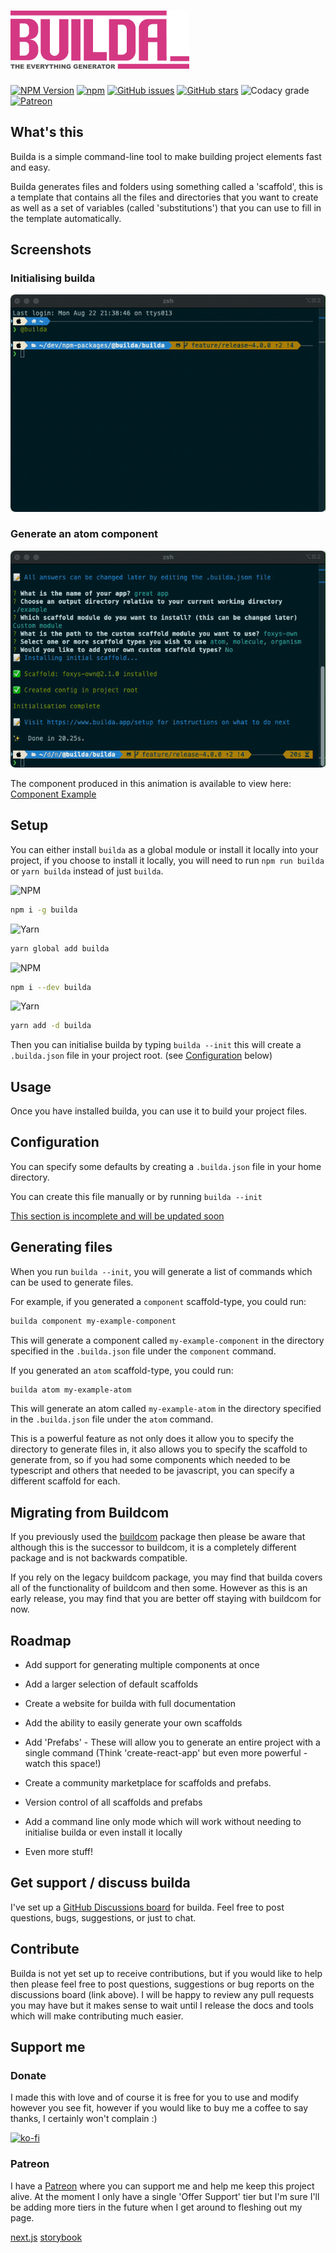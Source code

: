 # ![Builda Logo](https://raw.githubusercontent.com/spacenectar/builda/master/builda-logo.png)

[![NPM Version](https://img.shields.io/npm/v/builda?style=for-the-badge&logo=npm)](https://www.npmjs.com/package/builda)
[![npm](https://img.shields.io/npm/dt/builda?style=for-the-badge&logo=npm)](https://www.npmjs.com/package/builda)
[![GitHub issues](https://img.shields.io/github/issues/st-elmos-fire/builda?style=for-the-badge&logo=github)](https://github.com/st-elmos-fire/builda)
[![GitHub stars](https://img.shields.io/github/stars/st-elmos-fire/builda?style=for-the-badge&logo=github)](https://github.com/st-elmos-fire/builda)
![Codacy grade](https://img.shields.io/codacy/grade/2d431f518682497fb27036f95ec38599?style=for-the-badge)
[![Patreon](https://img.shields.io/badge/Patreon-Support-brightgreen?style=for-the-badge&logo=patreon)](https://www.patreon.com/builda?style=for-the-badge)

## What's this

Builda is a simple command-line tool to make building project elements fast and easy.

Builda generates files and folders using something called a 'scaffold', this is a
template that contains all the files and directories that you want to create as well
as a set of variables (called 'substitutions') that you can use to fill in the
template automatically.

## Screenshots

### Initialising builda

![Initialisation](https://raw.githubusercontent.com/spacenectar/builda/master/builda/example/init.gif)

### Generate an atom component

![Generating an atom component](https://raw.githubusercontent.com/spacenectar/builda/master/builda/example/generate-atom.gif)

The component produced in this animation is available to view here: [Component Example](https://github.com/spacenectar/builda/tree/master/example/test-component)

## Setup

You can either install `builda` as a global module or install it locally into your
project, if you choose to install it locally, you will need to run `npm run builda`
or `yarn builda` instead of just `builda`.

![NPM](https://img.shields.io/badge/npm-install_globally-red?style=for-the-badge&logo=npm)

```bash
npm i -g builda
```

![Yarn](https://img.shields.io/badge/yarn-install_globally-yellow?style=for-the-badge&logo=yarn)

```bash
yarn global add builda
```

![NPM](https://img.shields.io/badge/npm-install_locally-red?style=for-the-badge&logo=npm)

```bash
npm i --dev builda
```

![Yarn](https://img.shields.io/badge/yarn-install_locally-yellow?style=for-the-badge&logo=yarn)

```bash
yarn add -d builda
```

Then you can initialise builda by typing `builda --init` this will create a `.builda.json`
file in your project root. (see [Configuration](#configuration) below)

## Usage

Once you have installed builda, you can use it to build your project files.

## Configuration

You can specify some defaults by creating a `.builda.json` file in your home directory.

You can create this file manually or by running `builda --init`

[This section is incomplete and will be updated soon](#configuration)

## Generating files

When you run `builda --init`, you will generate a list of commands which can be
used to generate files.

For example, if you generated a `component` scaffold-type, you could run:

```bash
builda component my-example-component
```

This will generate a component called `my-example-component` in the directory specified
in the `.builda.json` file under the `component` command.

If you generated an `atom` scaffold-type, you could run:

```bash
builda atom my-example-atom
```

This will generate an atom called `my-example-atom` in the directory specified
in the `.builda.json` file under the `atom` command.

This is a powerful feature as not only does it allow you to specify the directory
to generate files in, it also allows you to specify the scaffold to generate from,
so if you had some components which needed to be typescript and others that
needed to be javascript, you can specify a different scaffold for each.

## Migrating from Buildcom

If you previously used the [buildcom](https://npmjs.com/package/buildcom) package
then please be aware that although this is the successor to buildcom,
it is a completely different package and is not backwards compatible.

If you rely on the legacy buildcom package, you may find that builda covers
all of the functionality of buildcom and then some. However as this is an early release,
you may find that you are better off staying with buildcom for now.

## Roadmap

- Add support for generating multiple components at once

- Add a larger selection of default scaffolds

- Create a website for builda with full documentation

- Add the ability to easily generate your own scaffolds

- Add 'Prefabs' - These will allow you to generate an entire project with a
  single command (Think 'create-react-app' but even more powerful - watch this space!)

- Create a community marketplace for scaffolds and prefabs.

- Version control of all scaffolds and prefabs

- Add a command line only mode which will work without needing to initialise
  builda or even install it locally

- Even more stuff!

## Get support / discuss builda

I've set up a [GitHub Discussions board](https://github.com/spacenectar/builda/discussions)
for builda. Feel free to post questions, bugs, suggestions, or just to chat.

## Contribute

Builda is not yet set up to receive contributions, but if you would like to help
then please feel free to post questions, suggestions or bug reports on the
discussions board (link above). I will be happy to review any pull requests you may
have but it makes sense to wait until I release the docs and tools which will make
contributing much easier.

## Support me

### Donate

I made this with love and of course it is free for you to use and modify however
you see fit, however if you would like to buy me a coffee to say thanks, I
certainly won't complain :)

[![ko-fi](https://ko-fi.com/img/githubbutton_sm.svg)](https://ko-fi.com/I3I21FRCN)

### Patreon

I have a [Patreon](https://www.patreon.com/stelmosfire) where you can support me
and help me keep this project alive. At the moment I only have a single 'Offer
Support' tier but I'm sure I'll be adding more tiers in the future when I get
around to fleshing out my page.

[next.js](https://nextjs.org/)
[storybook](https://storybook.js.org/)
